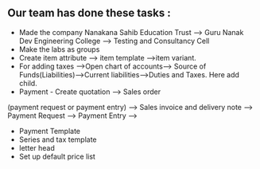 ## Our team has done these tasks :

- Made the company Nanakana Sahib Education Trust --> Guru Nanak Dev Engineering College --> Testing and Consultancy Cell
- Make the labs as groups
- Create item attribute --> item template -->item variant.
- For adding taxes -->Open chart of accounts--> Source of Funds(Liabilities)-->Current  liabilities-->Duties and Taxes. Here add child.
- Payment - Create quotation --> Sales order 
<!-- --> (payment request or payment entry) --> Sales invoice and delivery note --> Payment Request --> Payment Entry -->

- Payment Template 
- Series and tax template
- letter head
- Set up default price list

